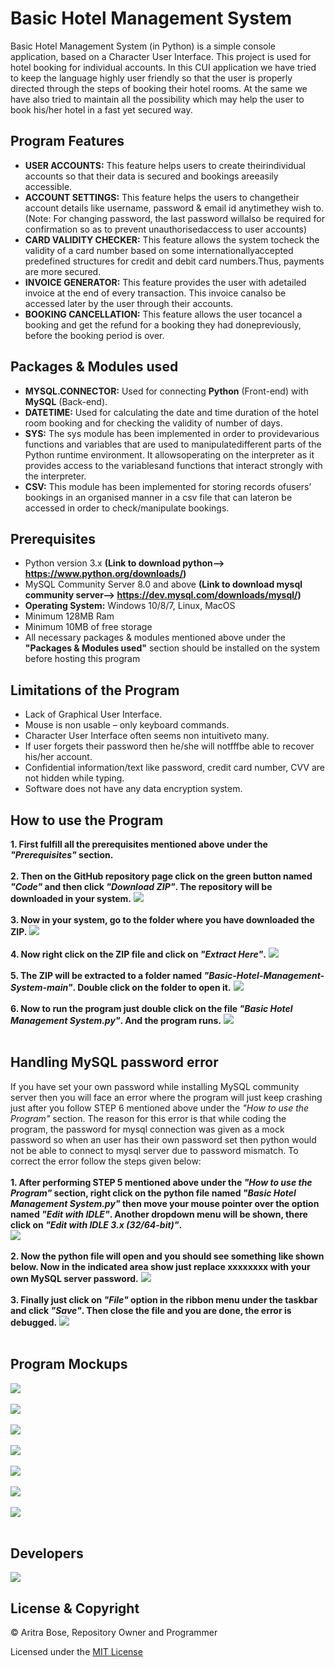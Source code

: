# Basic Hotel Management System

Basic Hotel Management System (in Python) is a simple console application, based on a Character User Interface. This project is used for hotel booking for individual accounts. In this CUI application we have tried to keep the language highly user friendly so that the user is properly directed through the steps of booking their hotel rooms. At the same we have also tried to maintain all the possibility which may help the user to book his/her hotel in a fast yet secured way.

## Program Features

* **USER ACCOUNTS:** This feature helps users to create theirindividual accounts so that their data is secured and bookings areeasily accessible.
* **ACCOUNT SETTINGS:** This feature helps the users to changetheir account details like username, password & email id anytimethey wish to. (Note: For changing password, the last password willalso be required for confirmation so as to prevent unauthorisedaccess to user accounts)
* **CARD VALIDITY CHECKER:** This feature allows the system tocheck the validity of a card number based on some internationallyaccepted predefined structures for credit and debit card numbers.Thus, payments are more secured.
* **INVOICE GENERATOR:** This feature provides the user with adetailed invoice at the end of every transaction. This invoice canalso be accessed later by the user through their accounts.
* **BOOKING CANCELLATION:** This feature allows the user tocancel a booking and get the refund for a booking they had donepreviously, before the booking period is over.

## Packages & Modules used

* **MYSQL.CONNECTOR:** Used for connecting **Python** (Front-end) with **MySQL** (Back-end).
* **DATETIME:** Used for calculating the date and time duration of the hotel room booking and for checking the validity of number of days.
* **SYS:** The sys module has been implemented in order to providevarious functions and variables that are used to manipulatedifferent parts of the Python runtime environment. It allowsoperating on the interpreter as it provides access to the variablesand functions that interact strongly with the interpreter.
* **CSV:** This module has been implemented for storing records ofusers’ bookings in an organised manner in a csv file that can lateron be accessed in order to check/manipulate bookings.

## Prerequisites

* Python version 3.x **(Link to download python--> https://www.python.org/downloads/)**
* MySQL Community Server 8.0 and above **(Link to download mysql community server--> https://dev.mysql.com/downloads/mysql/)**
* **Operating System:** Windows 10/8/7, Linux, MacOS
* Minimum 128MB Ram 
* Minimum 10MB of free storage
* All necessary packages & modules mentioned above under the **"Packages & Modules used"** section should be installed on the system before hosting this program

## Limitations of the Program

* Lack of Graphical User Interface.
* Mouse is non usable – only keyboard commands.
* Character User Interface often seems non intuitiveto many.
* If user forgets their password then he/she will notfffbe able to recover his/her account.
* Confidential information/text like password, credit card number, CVV are not hidden while typing.
* Software does not have any data encryption system.

## How to use the Program

**1. First fulfill all the prerequisites mentioned above under the _"Prerequisites"_ section.**<br />
<br />
**2. Then on the GitHub repository page click on the green button named _"Code"_ and then click _"Download ZIP"_. The repository will be downloaded in your system.**
![](how-to-use/1.jpg)<br />
<br />
**3. Now in your system, go to the folder where you have downloaded the ZIP.**
![](how-to-use/2.jpg)<br />
<br />
**4. Now right click on the ZIP file and click on _"Extract Here"_.**
![](how-to-use/3.jpg)<br />
<br />
**5. The ZIP will be extracted to a folder named _"Basic-Hotel-Management-System-main"_. Double click on the folder to open it.**
![](how-to-use/4.jpg)<br />
<br />
**6. Now to run the program just double click on the file _"Basic Hotel Management System.py"_. And the program runs.**
![](how-to-use/5.jpg)<br />
<br />

## Handling MySQL password error

If you have set your own password while installing MySQL community server then you will face an error where the program will just keep crashing just after you follow STEP 6 mentioned above under the _"How to use the Program"_ section. The reason for this error is that while coding the program, the password for mysql connection was given as a mock password so when an user has their own password set then python would not be able to connect to mysql server due to password mismatch. To correct the error follow the steps given below:<br />
<br />
**1. After performing STEP 5 mentioned above under the _"How to use the Program"_ section, right click on the python file named _"Basic Hotel Management System.py"_ then move your mouse pointer over the option named _"Edit with IDLE"_. Another dropdown menu will be shown, there click on _"Edit with IDLE 3.x (32/64-bit)"_.**<br />
![](errors/1.jpg)<br />
<br />
**2. Now the python file will open and you should see something like shown below. Now in the indicated area show just replace xxxxxxxx with your own MySQL server password.**
![](errors/2.jpg)<br />
<br />
**3. Finally just click on _"File"_ option in the ribbon menu under the taskbar and click _"Save"_. Then close the file and you are done, the error is debugged.**
![](errors/3.jpg)<br />
<br />

## Program Mockups

![](mockups/1.jpg)<br />
<br />
![](mockups/2.jpg)<br />
<br />
![](mockups/3.jpg)<br />
<br />
![](mockups/4.jpg)<br />
<br />
![](mockups/5.jpg)<br />
<br />
![](mockups/6.jpg)<br />
<br />
![](mockups/7.jpg)<br />
<br />

## Developers

![](/the-core-team.jpg)

## License & Copyright

© Aritra Bose, Repository Owner and Programmer

Licensed under the [MIT License](LICENSE)
